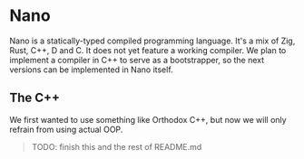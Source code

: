# Nano
Nano is a statically-typed compiled programming language. 
It's a mix of Zig, Rust, C++, D and C. It does not yet feature a working compiler.
We plan to implement a compiler in C++ to serve as a bootstrapper,
so the next versions can be implemented in Nano itself.

## The C++
We first wanted to use something like Orthodox C++, but now we will only refrain from using actual OOP.
> TODO: finish this and the rest of README.md